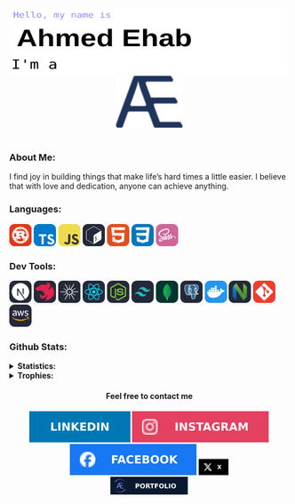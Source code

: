 <div align=center>
    <picture>
        <img src="./assets/svgs/texts/intro.svg" alt="Hello, I'm Ahmed Ehab" style="width: 500px; height: 120px;"/>
    </picture>
    <picture>
        <img src="./assets/svgs/logos//AE.svg" alt="Hello, I'm Ahmed Ehab" style="width: 120px;"/>
    </picture>
</div>

<br/>

<div>
    <h3>About Me:</h3>
    <p>I find joy in building things that make life’s hard times a little easier. I believe that with love and dedication, anyone can achieve anything.</p>
</div>

<div>
    <h3>Languages:</h3>
    <a href="https://www.rust-lang.org/"><img src="./assets/svgs/icons/languages/Rust.svg" alt="Rust" style="width: 40px;"/></a>
    <a href="https://www.typescriptlang.org/"><img src="./assets/svgs/icons/languages/TypeScript.svg" alt="TypeScript" style="width: 40px;"/></a>
    <a href="https://www.javascript.com/"><img src="./assets/svgs/icons/languages/JavaScript.svg" alt="JavaScript" style="width: 40px;"/></a>
    <a href="https://developer.mozilla.org/en-US/docs/Web/JavaScript"><img src="./assets/svgs/icons/languages/Bash.svg" alt="BashScript" style="width: 40px;"/></a>
    <a href="https://developer.mozilla.org/en-US/docs/Web/HTML"><img src="./assets/svgs/icons/languages/HTML.svg" alt="HTMLScript" style="width: 40px;"/></a>
    <a href="https://developer.mozilla.org/en-US/docs/Web/CSS"><img src="./assets/svgs/icons/languages/CSS.svg" alt="CSS" style="width: 40px;"/></a>
    <a href="https://sass-lang.com/"><img src="./assets/svgs/icons/languages/Sass.svg" alt="Sass" style="width: 40px;"/></a>
</div>

<div>
    <h3>Dev Tools:</h3>
    <a href="https://nextjs.org/"><img src="./assets/svgs/icons/tools/NextJS.svg" alt="Next.Js" style="width: 40px;"/></a>
    <a href="https://nestjs.com/"><img src="./assets/svgs/icons/tools/NestJS.svg" alt="Nest" style="width: 40px;"/></a>
    <a href="https://docs.rs/axum/latest/axum/"><img src="./assets/svgs/icons/tools/Tokio.svg" alt="Axum" style="width: 40px;"/></a>
    <a href="https://react.dev/"><img src="./assets/svgs/icons/tools/React.svg" alt="React" style="width: 40px;"/></a>
    <a href="https://nodejs.org/en"><img src="./assets/svgs/icons/tools/NodeJS.svg" alt="Nodejs" style="width: 40px;"/></a>
    <a href="https://tailwindcss.com/"><img src="./assets/svgs/icons/tools/TailwindCSS.svg" alt="TailwindCss" style="width: 40px;"/></a>
    <a href="https://www.mongodb.com/"><img src="./assets/svgs/icons/tools/MongoDB.svg" alt="MongoDB" style="width: 40px;"/></a>
    <a href="https://www.postgresql.org/"><img src="./assets/svgs/icons/tools/PostgreSQL.svg" alt="PostgreSQL" style="width: 40px;"/></a>
    <a href="https://www.docker.com/"><img src="./assets/svgs/icons/tools/Docker.svg" alt="Docker" style="width: 40px;"/></a>
    <a href="https://neovim.io/"><img src="./assets/svgs/icons/tools/NeoVim.svg" alt="NeoVim" style="width: 40px;"/></a>
    <a href="https://git-scm.com/"><img src="./assets/svgs/icons/tools/Git.svg" alt="Git" style="width: 40px;"/></a>
    <a href="https://aws.amazon.com/"><img src="./assets/svgs/icons/tools/AWS.svg" alt="AWS" style="width: 40px;"/></a>
</div>

<div>
    <h3>Github Stats:</h3>
    <details>
        <summary><b>Statistics:</b></summary>
        <br/>
        <div align=center>
            <picture>
                <img src="https://streak-stats.demolab.com?user=AhmedEhab-SG&theme=transparent&hide_border=true&card_width=490&card_height=190" alt="GitHub streak" />
            </picture>
            <picture>
                <img src="https://github-readme-stats.vercel.app/api/top-langs/?username=AhmedEhab-SG&hide=TeX&layout=compact&theme=transparent&hide_border=true" alt="Most used languages" />
            </picture>
        </div>
    </details>
    <details>
        <summary><b>Trophies:</b></summary>
        <br/>
        <div align=center>
            <picture>
                <img src="https://github-profile-trophy.vercel.app/?username=AhmedEhab-SG&no-bg=true&no-frame=true&theme=algolia&row=1" alt="Trophy" />
            </picture>
        </div>
    </details>
</div>

<div align=center>
    <h4>Feel free to contact me</h4>
    <a href="https://www.linkedin.com/in/ahmedehab-sg/"><img src="./assets/svgs/icons/socials/linkedIn.svg" alt="LinkedIn"/></a>
    <a href="https://www.instagram.com/ahmedehab.sg/"><img src="./assets/svgs/icons/socials/instagram.svg" alt="Instagram"/></a>
    <a href="https://www.instagram.com/ahmedehab.sg/"><img src="./assets/svgs/icons/socials/facebook.svg" alt="facebook"/></a>
    <a href="https://www.instagram.com/ahmedehab.sg/"><img src="./assets/svgs/icons/socials/x.svg" alt="X" style="height:29px"/></a>
    <div>
        <a href="https://ahmedehab-sg.com/"><img src="assets/svgs/icons/socials/portfolio.svg" alt="AhmedEhab-SG.com" style="width: 140px;";/></a>
    </div>
</div>
